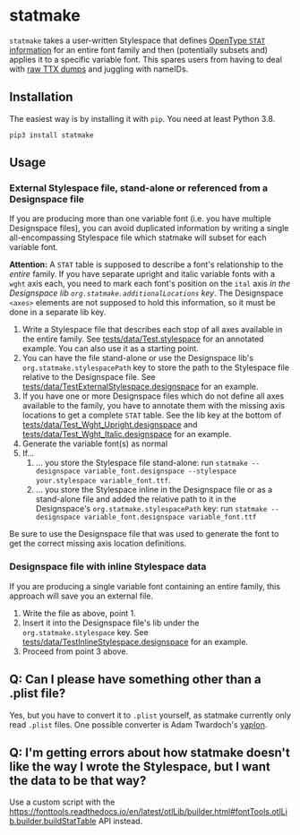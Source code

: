 # statmake

`statmake` takes a user-written Stylespace that defines [OpenType `STAT` information](https://docs.microsoft.com/en-us/typography/opentype/spec/stat) for an entire font family and then (potentially subsets and) applies it to a specific variable font. This spares users from having to deal with [raw TTX dumps](https://github.com/fonttools/fonttools/) and juggling with nameIDs.

## Installation

The easiest way is by installing it with `pip`. You need at least Python 3.8.

```
pip3 install statmake
```

## Usage


### External Stylespace file, stand-alone or referenced from a Designspace file

If you are producing more than one variable font (i.e. you have multiple Designspace files), you can avoid duplicated information by writing a single all-encompassing Stylespace file which statmake will subset for each variable font.

**Attention:** A `STAT` table is supposed to describe a font's relationship to the _entire_ family. If you have separate upright and italic variable fonts with a `wght` axis each, you need to mark each font's position on the `ital` axis _in the Designspace lib `org.statmake.additionalLocations` key_. The Designspace `<axes>` elements are not supposed to hold this information, so it must be done in a separate lib key.

1. Write a Stylespace file that describes each stop of all axes available in the entire family. See [tests/data/Test.stylespace](tests/data/Test.stylespace) for an annotated example. You can also use it as a starting point.
2. You can have the file stand-alone or use the Designspace lib's `org.statmake.stylespacePath` key to store the path to the Stylespace file relative to the Designspace file. See [tests/data/TestExternalStylespace.designspace](tests/data/TestExternalStylespace.designspace) for an example.
3. If you have one or more Designspace files which do not define all axes available to the family, you have to annotate them with the missing axis locations to get a complete `STAT` table. See the lib key at the bottom of [tests/data/Test_Wght_Upright.designspace](tests/data/Test_Wght_Upright.designspace) and [tests/data/Test_Wght_Italic.designspace](tests/data/Test_Wght_Italic.designspace) for an example.
4. Generate the variable font(s) as normal
5. If...
    1. ... you store the Stylespace file stand-alone: run `statmake --designspace variable_font.designspace --stylespace your.stylespace variable_font.ttf`.
    2. ... you store the Stylespace inline in the Designspace file or as a stand-alone file and added the relative path to it in the Designspace's `org.statmake.stylespacePath` key: run `statmake --designspace variable_font.designspace variable_font.ttf`

Be sure to use the Designspace file that was used to generate the font to get the correct missing axis location definitions.

### Designspace file with inline Stylespace data

If you are producing a single variable font containing an entire family, this approach will save you an external file.

1. Write the file as above, point 1.
2. Insert it into the Designspace file's lib under the `org.statmake.stylespace` key. See [tests/data/TestInlineStylespace.designspace](tests/data/TestInlineStylespace.designspace) for an example.
3. Proceed from point 3 above.

## Q: Can I please have something other than a .plist file?

Yes, but you have to convert it to `.plist` yourself, as statmake currently only read `.plist` files. One possible converter is Adam Twardoch's [yaplon](https://pypi.org/project/yaplon/).

## Q: I'm getting errors about how statmake doesn't like the way I wrote the Stylespace, but I want the data to be that way?

Use a custom script with the https://fonttools.readthedocs.io/en/latest/otlLib/builder.html#fontTools.otlLib.builder.buildStatTable API instead.
